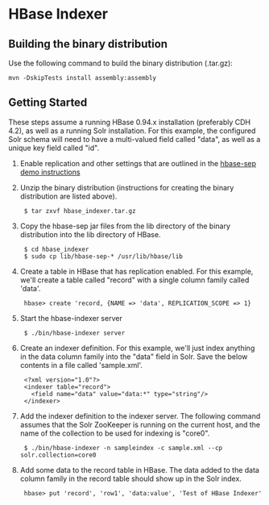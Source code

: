 HBase Indexer
=============

## Building the binary distribution

Use the following command to build the binary distribution (.tar.gz):

    mvn -DskipTests install assembly:assembly


## Getting Started

These steps assume a running HBase 0.94.x installation (preferably CDH 4.2), as well as a running Solr installation. For this example, the configured Solr schema will need to have a multi-valued field called "data", as well as a unique key field called "id".

1. Enable replication and other settings that are outlined in the [hbase-sep demo instructions](https://github.com/NGDATA/hbase-sep/blob/master/demo/README.md)
2. Unzip the binary distribution (instructions for creating the binary distribution are listed above).

        $ tar zxvf hbase_indexer.tar.gz

3. Copy the hbase-sep jar files from the lib directory of the binary distribution into the lib directory of HBase.
   
        $ cd hbase_indexer
        $ sudo cp lib/hbase-sep-* /usr/lib/hbase/lib

4. Create a table in HBase that has replication enabled. For this example, we'll create a table called "record" with a single column family called 'data'.

        hbase> create 'record, {NAME => 'data', REPLICATION_SCOPE => 1}

5. Start the hbase-indexer server

        $ ./bin/hbase-indexer server

6. Create an indexer definition. For this example, we'll just index anything in the data column family into the "data" field in Solr. Save the below contents in a file called 'sample.xml'.

        <?xml version="1.0"?>
        <indexer table="record">
          <field name="data" value="data:*" type="string"/>
        </indexer>
   
7. Add the indexer definition to the indexer server. The following command assumes that the Solr ZooKeeper is running on the current host, and the name of the collection to be used for indexing is "core0".

        $ ./bin/hbase-indexer -n sampleindex -c sample.xml --cp solr.collection=core0 

8. Add some data to the record table in HBase. The data added to the data column family in the record table should show up in the Solr index.

        hbase> put 'record', 'row1', 'data:value', 'Test of HBase Indexer'


